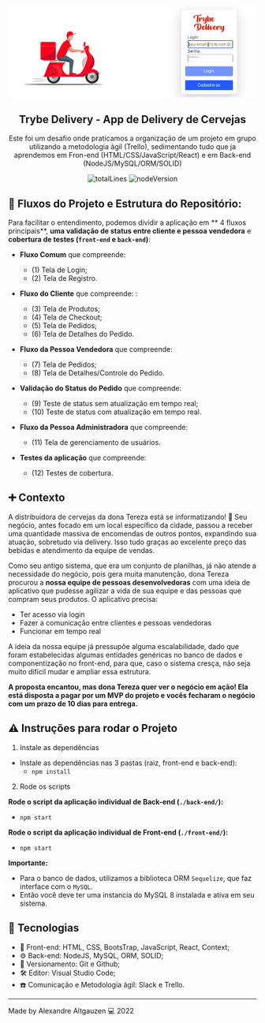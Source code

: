<p align="center">
  <img src=img/deliveryAppMask.png >
</p>

<h2 align="center">
  Trybe Delivery - App de Delivery de Cervejas
</h2>

<p align="center">
  Este foi um desafio onde praticamos a organização de um projeto em grupo utilizando a metodologia ágil (Trello), sedimentando tudo que ja aprendemos em Fron-end (HTML/CSS/JavaScript/React) e em Back-end (NodeJS/MySQL/ORM/SOLID)</a>
</p>

<p align="center">
    <img alt="totalLines" src="https://img.shields.io/tokei/lines/github/altgauzen/project-backend-delivery-app">
    <img alt="nodeVersion" src="https://img.shields.io/node/v/sd-0x-project-delivery-app">
    

   </a>
</p>

## 📄 Fluxos do Projeto e Estrutura do Repositório:

Para facilitar o entendimento, podemos dividir a aplicação em ** 4 fluxos principais**, **uma validação de status entre cliente e pessoa vendedora** e **cobertura de testes (`front-end` e `back-end`)**:

- **Fluxo Comum** que compreende: 
  - (1) Tela de Login; 
  - (2) Tela de Registro.

- **Fluxo do Cliente** que compreende: : 
  - (3) Tela de Produtos; 
  - (4) Tela de Checkout; 
  - (5) Tela de Pedidos; 
  - (6) Tela de Detalhes do Pedido.

- **Fluxo da Pessoa Vendedora** que compreende: 
  - (7) Tela de Pedidos; 
  - (8) Tela de Detalhes/Controle do Pedido.

- **Validação do Status do Pedido** que compreende: 
  - (9) Teste de status sem atualização em tempo real; 
  - (10) Teste de status com atualização em tempo real.

- **Fluxo da Pessoa Administradora** que compreende: 
  - (11) Tela de gerenciamento de usuários.

- **Testes da aplicação** que compreende: 
  - (12) Testes de cobertura.

## ➕ Contexto

A distribuidora de cervejas da dona Tereza está se informatizando! 🚀 Seu negócio, antes focado em um local específico da cidade, passou a receber uma quantidade massiva de encomendas de outros pontos, expandindo sua atuação, sobretudo via delivery. Isso tudo graças ao excelente preço das bebidas e atendimento da equipe de vendas.

Como seu antigo sistema, que era um conjunto de planilhas, já não atende a necessidade do negócio, pois gera muita manutenção, dona Tereza procurou a **nossa equipe de pessoas desenvolvedoras** com uma ideia de aplicativo que pudesse agilizar a vida de sua equipe e das pessoas que compram seus produtos. O aplicativo precisa:

- Ter acesso via login
- Fazer a comunicação entre clientes e pessoas vendedoras
- Funcionar em tempo real

A ideia da nossa equipe já pressupõe alguma escalabilidade, dado que foram estabelecidas algumas entidades genéricas no banco de dados e componentização no front-end, para que, caso o sistema cresça, não seja muito difícil mudar e ampliar essa estrutura.

**A proposta encantou, mas dona Tereza quer ver o negócio em ação! Ela está disposta a pagar por um MVP do projeto e vocês fecharam o negócio com um prazo de 10 dias para entrega.**


## ⚠️ Instruções para rodar o Projeto

1. Instale as dependências

- Instale as dependências nas 3 pastas (raiz, front-end e back-end):
  - `npm install`

2. Rode os scripts

**Rode o script da aplicação individual de Back-end (`./back-end/`):**
- `npm start`

**Rode o script da aplicação individual de Front-end (`./front-end/`):**
- `npm start`

**Importante:**

- Para o banco de dados, utilizamos a biblioteca ORM `Sequelize`, que faz interface com o `MySQL`.
- Então você deve ter uma instancia do MySQL 8 instalada e ativa em seu sistema.


## 🚀 Tecnologias 

- 📱 Front-end: HTML, CSS, BootsTrap, JavaScript, React, Context;
- ⚙️  Back-end: NodeJS, MySQL, ORM, SOLID;
- 📀 Versionamento: Git e Github;
- 🛠 Editor: Visual Studio Code;
- ☎️  Comunicação e Metodologia ágil: Slack e Trello.


---

Made by Alexandre Altgauzen 💻 2022
